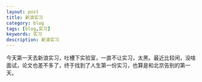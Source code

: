 ```yaml
---
layout: post
title: 新浪实习
category: blog
tags: [blog,实习]
keywords: 实习
description: 新浪实习
---
```

今天第一天去新浪实习，吐槽下实验室，一直不让实习，太黑。最近比较闲，没啥面试，论文也差不多了，终于找到了人生第一份实习，也算是和北京告别的第一天。




   

                                   
